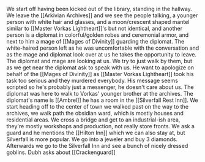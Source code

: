 We start off having been kicked out of the library, standing in the hallway.
We leave the [[Arkivian Archives]] and we see the people talking, a younger person with white hair and glasses, and a moon/crescent shaped mantel similar to [[Master Vorkas Lightheart]]'s but not identical, and another person is a diplomat in colorful/golden robes and ceremonial armor, and next to him a mage of [[Mages of Divinity]] guarding the diplomat. The white-haired person left as he was uncomfortable with the conversation and as the mage and diplomat look over at us he takes the opportunity to leave. The diplomat and mage are looking at us.
We try to just walk by them, but as we get near the diplomat ask to speak with us. He want to apologize on behalf of the [[Mages of Divinity]] as [[Master Vorkas Lightheart]] took his task too serious and they murdered everybody. His message seems scripted so he's probably just a messenger, he doesn't care about us. The diplomat was here to walk to Vorkas' younger brother at the archives. The diplomat's name is [[Ambrel]] he has a room in the [[Silverfall Rest Inn]].
We start heading off to the center of town we walked past on the way to the archives, we walk path the obsidian ward, which is mostly houses and residential areas. We cross a bridge and get to an industrial-ish area, they're mostly workshops and production, not really store fronts. We ask a guard and he mentions the [[Hilton Inn]] which we can also stay at, but Silverfall is more popular. 
We go into a jeweler and buy 3 diamonds. Afterwards we go to the Silverfall Inn and see a bunch of nicely dressed goblins. Dubh asks about [[Crackenguard]]